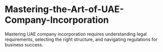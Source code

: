 # Mastering-the-Art-of-UAE-Company-Incorporation
Mastering UAE company incorporation requires understanding legal requirements, selecting the right structure, and navigating regulations for business success.
